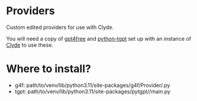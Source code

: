 # Providers
Custom edited providers for use with Clyde.

You will need a copy of [gpt4free](https://github.com/xtekky/gpt4free) and [python-tgpt](https://github.com/Simatwa/python-tgpt) set up with an instance of [Clyde](https://github.com/ClydeReborn/Clyde) to use these.

# Where to install?
- g4f: path/to/venv/lib/python3.11/site-packages/g4f/Provider/<name>.py<br>
- tgpt: path/to/venv/lib/python3.11/site-packages/pytgpt/<name>/main.py

